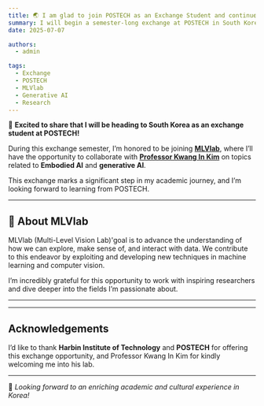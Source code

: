 ```yaml
---
title: 🌏 I am glad to join POSTECH as an Exchange Student and continue my current research in MLVlab!
summary: I will begin a semester-long exchange at POSTECH in South Korea. During the exchange, I’m excited to join MLVlab and collaborate with Professor Kwang In Kim on research in Embodied AI and generative AI.
date: 2025-07-07

authors:
  - admin

tags:
  - Exchange
  - POSTECH
  - MLVlab
  - Generative AI
  - Research
---
```


🎉 **Excited to share that I will be heading to South Korea as an exchange student at POSTECH!**

During this exchange semester, I’m honored to be joining [**MLVlab**](https://sites.google.com/view/mlvlab/home), where I’ll have the opportunity to collaborate with [**Professor Kwang In Kim**](https://sites.google.com/view/kimki) on topics related to **Embodied AI** and **generative AI**.

This exchange marks a significant step in my academic journey, and I’m looking forward to learning from POSTECH.

---

## 🧪 About MLVlab

MLVlab (Multi-Level Vision Lab)'goal is to advance the understanding of how we can explore, make sense of, and interact with data. We contribute to this endeavor by exploiting and developing new techniques in machine learning and computer vision.

I’m incredibly grateful for this opportunity to work with inspiring researchers and dive deeper into the fields I’m passionate about.

---

---

## Acknowledgements

I’d like to thank **Harbin Institute of Technology** and **POSTECH** for offering this exchange opportunity, and Professor Kwang In Kim for kindly welcoming me into his lab.

---

📍 *Looking forward to an enriching academic and cultural experience in Korea!*
